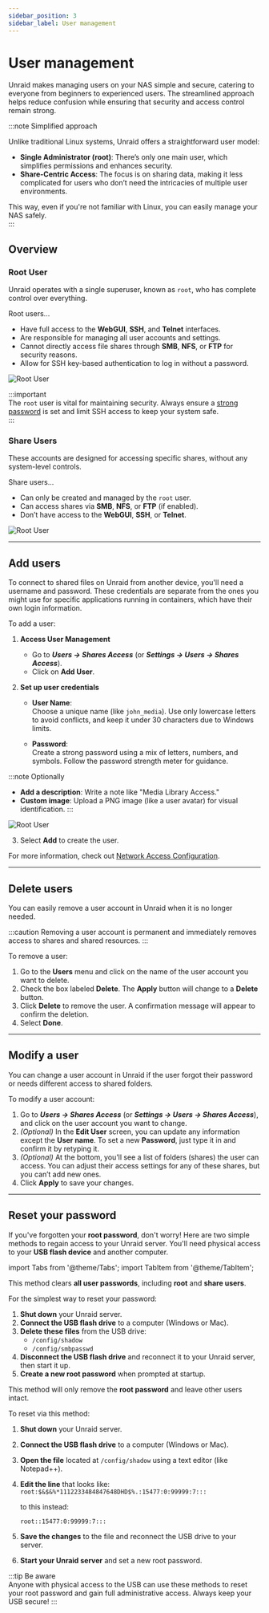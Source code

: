 ```yaml
---
sidebar_position: 3
sidebar_label: User management
---
```


# User management

Unraid makes managing users on your NAS simple and secure, catering to everyone from beginners to experienced users. The streamlined approach helps reduce confusion while ensuring that security and access control remain strong.

:::note Simplified approach

Unlike traditional Linux systems, Unraid offers a straightforward user model:  
- **Single Administrator (root)**: There’s only one main user, which simplifies permissions and enhances security.  
- **Share-Centric Access**: The focus is on sharing data, making it less complicated for users who don’t need the intricacies of multiple user environments.  

This way, even if you're not familiar with Linux, you can easily manage your NAS safely.  
:::

## Overview

### Root User  
Unraid operates with a single superuser, known as `root`, who has complete control over everything.

Root users...  
- Have full access to the **WebGUI**, **SSH**, and **Telnet** interfaces.  
- Are responsible for managing all user accounts and settings.  
- Cannot directly access file shares through **SMB**, **NFS**, or **FTP** for security reasons.  
- Allow for SSH key-based authentication to log in without a password.  

<div style={{ margin: 'auto', maxWidth: '359px', display: 'flex', flexDirection: 'column', alignItems: 'center' }}>

![Root User](/img/rootuser.png)

</div>

:::important  
The `root` user is vital for maintaining security. Always ensure a [strong password](../security/good-practices.md#1-set-a-strong-root-password) is set and limit SSH access to keep your system safe.  
:::

### Share Users  
These accounts are designed for accessing specific shares, without any system-level controls.

Share users...
- Can only be created and managed by the `root` user.  
- Can access shares via **SMB**, **NFS**, or **FTP** (if enabled).  
- Don’t have access to the **WebGUI**, **SSH**, or **Telnet**.

<div style={{ margin: 'auto', maxWidth: '359px', display: 'flex', flexDirection: 'column', alignItems: 'center' }}>

![Root User](/img/shareusers.png)

</div>  

---

## Add users

To connect to shared files on Unraid from another device, you'll need a username and password. These credentials are separate from the ones you might use for specific applications running in containers, which have their own login information.

To add a user:

1. **Access User Management**
   - Go to ***Users → Shares Access*** (or ***Settings → Users → Shares Access***).
   - Click on **Add User**.

2. **Set up user credentials**
   - **User Name**:  
  Choose a unique name (like `john_media`).  Use only lowercase letters to avoid conflicts, and keep it under 30 characters due to Windows limits.
  
   - **Password**:  
  Create a strong password using a mix of letters, numbers, and symbols. Follow the password strength meter for guidance.

:::note Optionally
   - **Add a description**: Write a note like "Media Library Access."  
   - **Custom image**: Upload a PNG image (like a user avatar) for visual identification.
:::

<div style={{ margin: 'auto', maxWidth: '359px', display: 'flex', flexDirection: 'column', alignItems: 'center' }}>

![Root User](/img/adduser.png)

</div>

3. Select **Add** to create the user.

For more information, check out [Network Access Configuration](../shares/network-access.md#share-security).

---

## Delete users

You can easily remove a user account in Unraid when it is no longer needed.

:::caution
Removing a user account is permanent and immediately removes access to shares and shared resources.
:::

To remove a user:

1. Go to the **Users** menu and click on the name of the user account you want to delete.
2. Check the box labeled **Delete**. The **Apply** button will change to a **Delete** button.
3. Click **Delete** to remove the user. A confirmation message will appear to confirm the deletion.
4. Select **Done**.

---

## Modify a user  

You can change a user account in Unraid if the user forgot their password or needs different access to shared folders. 

To modify a user account:

1. Go to ***Users → Shares Access*** (or ***Settings → Users → Shares Access***), and click on the user account you want to change.
2. *(Optional)* In the **Edit User** screen, you can update any information except the **User name**. To set a new **Password**, just type it in and confirm it by retyping it.
3. *(Optional)* At the bottom, you’ll see a list of folders (shares) the user can access. You can adjust their access settings for any of these shares, but you can’t add new ones.
4. Click **Apply** to save your changes.

---

## Reset your password

If you've forgotten your **root password**, don't worry! Here are two simple methods to regain access to your Unraid server. You'll need physical access to your **USB flash device** and another computer.

import Tabs from '@theme/Tabs';
import TabItem from '@theme/TabItem';

<Tabs>
  <TabItem value="basic" label="Basic" default>

This method clears **all user passwords**, including **root** and **share users**.  

For the simplest way to reset your password:

1. **Shut down** your Unraid server.
2. **Connect the USB flash drive** to a computer (Windows or Mac).
3. **Delete these files** from the USB drive:
   - `/config/shadow`  
   - `/config/smbpasswd`  
4. **Disconnect the USB flash drive** and reconnect it to your Unraid server, then start it up.
5. **Create a new root password** when prompted at startup.

</TabItem>
  <TabItem value="advanced" label="Advanced">

This method will only remove the **root password** and leave other users intact.

To reset via this method:

1. **Shut down** your Unraid server.
2. **Connect the USB flash drive** to a computer (Windows or Mac).
3. **Open the file** located at `/config/shadow` using a text editor (like Notepad++).
4. **Edit the line** that looks like:  
   `root:$&$&%*1112233484847648DHD$%.:15477:0:99999:7:::`

   to this instead:

   `root::15477:0:99999:7:::`

5. **Save the changes** to the file and reconnect the USB drive to your server.
6. **Start your Unraid server** and set a new root password.

</TabItem>
</Tabs>

:::tip Be aware  
Anyone with physical access to the USB can use these methods to reset your root password and gain full administrative access.  Always keep your USB secure!
:::